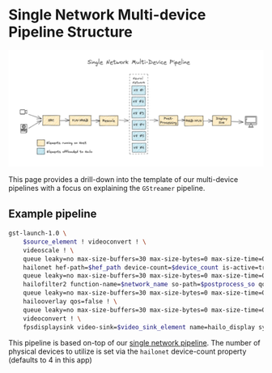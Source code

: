 # Single Network Multi-device Pipeline Structure

<div align="center"><img src="../../resources/../docs/resources/single-net-multi-chip.png"/></div>

This page provides a drill-down into the template of our multi-device pipelines with a focus on explaining the `GStreamer` pipeline.

## Example pipeline

```sh
gst-launch-1.0 \
    $source_element ! videoconvert ! \
    videoscale ! \
    queue leaky=no max-size-buffers=30 max-size-bytes=0 max-size-time=0 ! \
    hailonet hef-path=$hef_path device-count=$device_count is-active=true ! \
    queue leaky=no max-size-buffers=30 max-size-bytes=0 max-size-time=0 ! \
    hailofilter2 function-name=$network_name so-path=$postprocess_so qos=false ! \
    queue leaky=no max-size-buffers=30 max-size-bytes=0 max-size-time=0 ! \
    hailooverlay qos=false ! \
    queue leaky=no max-size-buffers=30 max-size-bytes=0 max-size-time=0 ! \
    videoconvert ! \
    fpsdisplaysink video-sink=$video_sink_element name=hailo_display sync=$sync_pipeline text-overlay=false 
```

This pipeline is based on-top of our [single network pipeline](single_network.md).
The number of physical devices to utilize is set via the `hailonet` device-count property (defaults to 4 in this app)